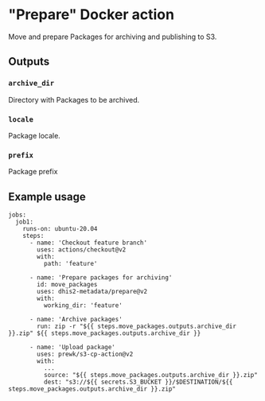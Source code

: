 # "Prepare" Docker action

Move and prepare Packages for archiving and publishing to S3.

## Outputs

### `archive_dir`
Directory with Packages to be archived.

### `locale`
Package locale.

### `prefix`
Package prefix

## Example usage

```
jobs:
  job1:
    runs-on: ubuntu-20.04
    steps:
      - name: 'Checkout feature branch'
        uses: actions/checkout@v2
        with:
          path: 'feature'

      - name: 'Prepare packages for archiving'
        id: move_packages
        uses: dhis2-metadata/prepare@v2
        with:
          working_dir: 'feature'

      - name: 'Archive packages'
        run: zip -r "${{ steps.move_packages.outputs.archive_dir }}.zip" ${{ steps.move_packages.outputs.archive_dir }}

      - name: 'Upload package'
        uses: prewk/s3-cp-action@v2
        with:
          ...
          source: "${{ steps.move_packages.outputs.archive_dir }}.zip"
          dest: "s3://${{ secrets.S3_BUCKET }}/$DESTINATION/${{ steps.move_packages.outputs.archive_dir }}.zip"
```
